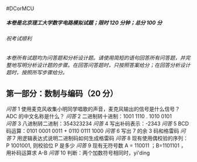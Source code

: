 #DCorMCU 

##### 本卷是北京理工大学数字电路模拟试题；限时 120 分钟；总分 100 分
###### 祝考试顺利

###### 本卷所有试题均为问答题和分析设计题。请使用简短的语句回答所有问答题，并完整地写明分析设计题的步骤。在回答问答题时，只按照答案给分；在回答分析设计题时，按照所写步骤给分。

## 第一部分：数制与编码（20 分）
*问答* 1 使用麦克风收集小明同学唱歌的声音，麦克风输出的信号是什么信号？ADC 的中文名称是什么？
*问答* 2 二进制转十进制：1001 1110 . 1010 0101  
*问答* 3 八进制转二进制：354323234
*问答* 4 写出补码表示：-2343
*问答* 5 BCD 码运算：0101 0001 0011 + 0110 0111 1000
*问答* 6 写出 7 的余 3 码和格雷码
*问答* 7 用逻辑表达式说明二进制码如何生成格雷码
*问答* 8 现有使用偶校验的序列：P 1001001, 则校验位 P 是多少
*问答* 9 现有无符号数 A = 110011 ；B=1101101 ，用补码运算求 A-B
*问答* 10 判断：两个加数符号相同时，yi'ding
